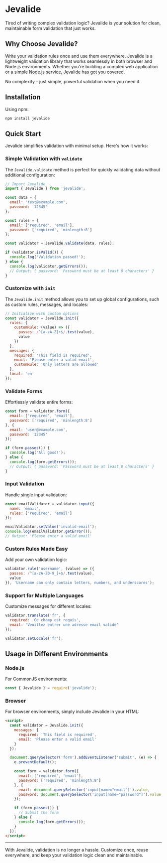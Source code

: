 # Jevalide

Tired of writing complex validation logic? Jevalide is your solution for clean, maintainable form validation that just works.

## Why Choose Jevalide?

Write your validation rules once and use them everywhere. Jevalide is a lightweight validation library that works seamlessly in both browser and Node.js environments. Whether you're building a complex web application or a simple Node.js service, Jevalide has got you covered.

No complexity - just simple, powerful validation when you need it.

## Installation

Using npm:
```bash
npm install jevalide
```

## Quick Start

Jevalide simplifies validation with minimal setup. Here's how it works:

### Simple Validation with `validate`

The `Jevalide.validate` method is perfect for quickly validating data without additional configuration:

```javascript
// Import Jevalide
import { Jevalide } from 'jevalide';

const data = {
  email: 'test@example.com',
  password: '12345'
};

const rules = {
  email: ['required', 'email'],
  password: ['required', 'minlength:8']
};

const validator = Jevalide.validate(data, rules);

if (validator.isValid()) {
  console.log('Validation passed!');
} else {
  console.log(validator.getErrors());
  // Output: { password: 'Password must be at least 8 characters' }
}
```

### Customize with `init`

The `Jevalide.init` method allows you to set up global configurations, such as custom rules, messages, and locales:

```javascript
// Initialize with custom options
const validator = Jevalide.init({
  rules: {
    customRule: (value) => ({
      passes: /^[a-zA-Z]+$/.test(value),
      value
    })
  },
  messages: {
    required: 'This field is required',
    email: 'Please enter a valid email',
    customRule: 'Only letters are allowed'
  },
  local: 'en'
});
```

### Validate Forms

Effortlessly validate entire forms:

```javascript
const form = validator.form({
  email: ['required', 'email'],
  password: ['required', 'minlength:8']
}, {
  email: 'user@example.com',
  password: '12345'
});

if (form.passes()) {
  console.log('All good!');
} else {
  console.log(form.getErrors());
  // Output: { password: 'Password must be at least 8 characters' }
}
```

### Input Validation

Handle single input validation:

```javascript
const emailValidator = validator.input({
  name: 'email',
  rules: ['required', 'email']
});

emailValidator.setValue('invalid-email');
console.log(emailValidator.getError());
// Output: 'Please enter a valid email'
```

### Custom Rules Made Easy

Add your own validation logic:

```javascript
validator.rule('username', (value) => ({
  passes: /^[a-zA-Z0-9_]+$/.test(value),
  value
}), 'Username can only contain letters, numbers, and underscores');
```

### Support for Multiple Languages

Customize messages for different locales:

```javascript
validator.translate('fr', {
  required: 'Ce champ est requis',
  email: 'Veuillez entrer une adresse email valide'
});

validator.setLocale('fr');
```

## Usage in Different Environments

### Node.js

For CommonJS environments:
```javascript
const { Jevalide } = require('jevalide');
```

### Browser

For browser environments, simply include Jevalide in your HTML:

```html
<script>
  const validator = Jevalide.init({
    messages: {
      required: 'This field is required',
      email: 'Please enter a valid email'
    }
  });

  document.querySelector('form').addEventListener('submit', (e) => {
    e.preventDefault();

    const form = validator.form({
      email: ['required', 'email'],
      password: ['required', 'minlength:8']
    }, {
      email: document.querySelector('input[name="email"]').value,
      password: document.querySelector('input[name="password"]').value
    });

    if (form.passes()) {
      // Submit the form
    } else {
      console.log(form.getErrors());
    }
  });
</script>
```

---

With Jevalide, validation is no longer a hassle. Customize once, reuse everywhere, and keep your validation logic clean and maintainable.


